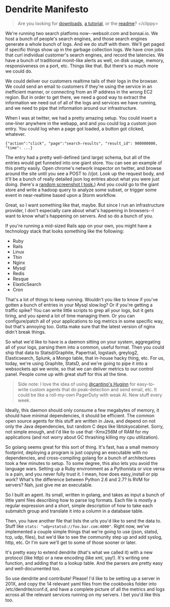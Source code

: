 # Dendrite Manifesto

> Are you looking for [downloads](https://github.com/onemorecloud/dendrite/blob/master/downloads.md),
> [a tutorial](https://github.com/onemorecloud/dendrite/blob/master/tutorial.md),
> or the [readme](https://github.com/onemorecloud/dendrite#readme)? &lt;/clippy>

 
We're running two search platfoms now--websolr.com and bonsai.io.  We host a bunch of people's search engines, and those search engines generate a whole bunch of logs.  And we do stuff with them.  We'll get paged if specific things show up in the garbage collection logs.  We have cron jobs that curl individual customer's search engines, and record the latencies.  We have a bunch of traditional monit-like alerts as well, on disk usage, memory, responsiveness on a port, etc.  Things like that.  But there's so much more we could do.
 
We could deliver our customers realtime tails of their logs in the browser.  We could send an email to customers if they're using the service in an inefficient manner, or connecting from an IP address in the wrong EC2 region.  But in order to get there, we need a good way to extract the information we need out of all of the logs and services we have running, and we need to pipe that information around our infrastructure.
 
When I was at twitter, we had a pretty amazing setup.  You could insert a one-liner anywhere in the webapp, and  and you could log a custom json entry.  You could log when a page got loaded, a button got clicked, whatever.  
 
    {"action":"click", "page":"search-results", "result_id": 900000000, "time": ...} 
 
The entry had a pretty well-defined (and large) schema, but all of the entries would get funneled into one giant store.  You can see an example of this pretty easily.  Open chrome's network inspector on twitter, and browse around the site until you see a POST to /i/jot.  Look up the request body, and it'll be a bunch of really detailed json log entries about what you were just doing. (here's a [random screenshot I took.](http://i.imgur.com/PcGp180.jpg)) And you could go to the giant store and write a hadoop query to analyze some subset, or trigger some event in near-realtime based upon a Storm workflow.
 
Great, so I want something like that, maybe.  But since I run an infrastructure provider, I don't especially care about what's happening in browsers--I want to know what's happening on servers.  And so do a bunch of you.

If you're running a mid-sized Rails app on your own, you might have a technology stack that looks something like the following:

* Ruby
* Rails
* Linux
* Thin
* Nginx
* Mysql
* Redis
* Resque
* ElasticSearch
* Cron

That's a lot of things to keep running.  Wouldn't you like to know if you've gotten a bunch of entries in your Mysql slow.log?  Or if you're getting a traffic spike?  You can write little scripts to grep all your logs, but it gets tiring, and you spend a lot of time managing them.  Or you can configure/patch all of your applications to log metrics in some specific way, but that's annoying too.  Gotta make sure that the latest version of nginx didn't break things.

So what we'd like to have is a daemon sitting on your system, aggregating all of your logs, parsing them into a common, useful format.  Then you could ship that data to Statsd/Graphite, Papertrail, logstash, greylog2, Elasticsearch, Splunk, a Mongo table, that in-house hacky thing, etc.  For us, today, we're using Graphite, StatsD, and we're going to pipe it into a websockets api we wrote, so that we can deliver metrics to our control panel.  People come up with great stuff for this all the time.

> Side note: I love the idea of using [@cantino's Huginn](https://github.com/cantino/huginn#readme) for easy-to-write
> custom agents that do peak-detection and send email, etc.  It could be
> like a roll-my-own PagerDuty with weak AI.  New stuff every week.

Ideally, this daemon should only consume a few megabytes of memory, it should have minimal dependencies, it should be efficient.  The common open source agents for this stuff are written in Java, and depend on not only the Java dependencies, but random C deps like libtokyocabinet.  Sorry, not simple enough, and I'd like to use that -Xmx256M of RAM for my applications (and not worry about GC thrashing killing my cpu utilization).

So golang seems great for this sort of thing.  It's fast, has a small memory footprint, deploying a program is just copying an executable with no dependencies, and cross-compiling golang for a bunch of architectures took a few minutes to setup.  To some degree, this also lets you avoid the language wars.  Setting up a Ruby environment as a Pythonista or vice versa is a pain, and you never fully trust it.  I mean, how does easy_install or pip work?  What's the difference between Python 2.6 and 2.7?  Is RVM for servers?  Nah, just give me an executable.

So I built an agent.  Its small, written in golang, and takes as input 
a bunch of little yaml files describing how to parse log formats.  Each file is mostly a regular expression and a short, simple description of how to take each submatch group and translate it into a column in a database table.

Then, you have another file that lists the urls you'd like to send the data to.  Stuff like `stats: "udp+statsd://foo.bar.com:4000"`.  Right now, we've implemented a couple simple things that we're going to use (json, statsd, tcp, udp, files), but we'd like to see the community step up and add syslog, http, etc.  Or I'm sure we'll get to some of those sooner or later.

It's pretty easy to extend dendrite (that's what we called it) with a new protocol (like http) or a new encoding (like xml, yay!).  It's writing one function, and adding that to a lookup table.  And the parsers are pretty easy and well-documented too.  

So use dendrite and contribute!  Please!  I'd like to be setting up a server in 201X, and copy the 14 relevant yaml files from the cookbooks folder into /etc/dendrite/conf.d, and have a complete picture of all the metrics and logs across all the relevant services running on my servers.  I bet you'd like this too.
